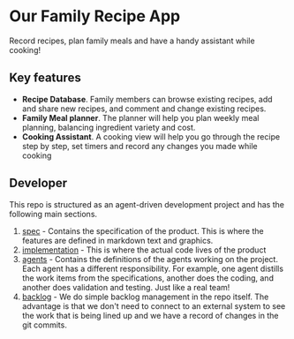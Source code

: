 # Our Family Recipe App

Record recipes, plan family meals and have a handy assistant while cooking!

## Key features

* **Recipe Database**. Family members can browse existing recipes, add and share new recipes, and comment and change existing recipes.
* **Family Meal planner**. The planner will help you plan weekly meal planning, balancing ingredient variety and cost.
* **Cooking Assistant**. A cooking view will help you go through the recipe step by step, set timers and record any changes you made while cooking

## Developer

This repo is structured as an agent-driven development project and has the following main sections.

1. [spec](spec/) - Contains the specification of the product. This is where the features are defined in markdown text and graphics.
2. [implementation](implementation/) - This is where the actual code lives of the product
3. [agents](agents/) - Contains the definitions of the agents working on the project. Each agent has a different responsibility. For example, one agent distills the work items from the specifications, another does the coding, and another does validation and testing. Just like a real team!
4. [backlog](backlog/) - We do simple backlog management in the repo itself. The advantage is that we don't need to connect to an external system to see the work that is being lined up and we have a record of changes in the git commits.